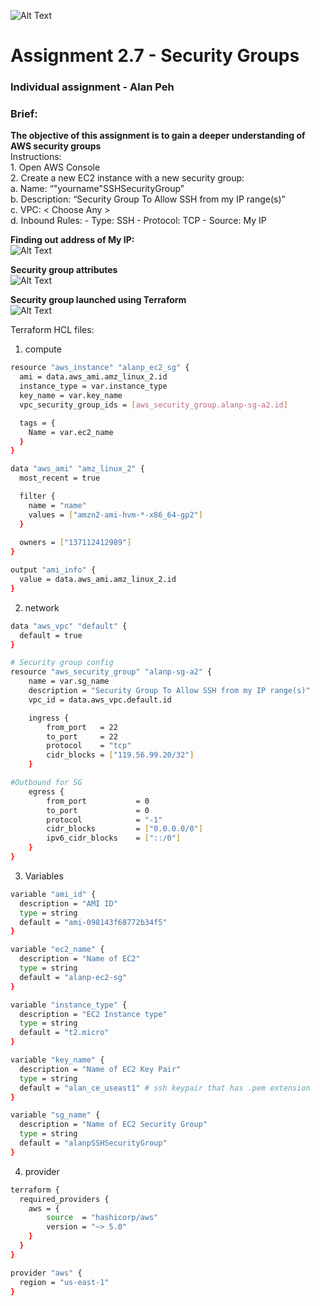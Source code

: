 ![Alt Text](https://github.com/lann87/cloud_infra_eng_ntu_coursework_alanp/blob/main/.misc/ntu_logo.png)
# Assignment 2.7 - Security Groups
### Individual assignment - Alan Peh

### Brief:  
**The objective of this assignment is to gain a deeper understanding of AWS security groups**  
Instructions:  
    1.  Open AWS Console  
    2.  Create a new EC2 instance with a new security group:  
        a.  Name: “"yourname"SSHSecurityGroup”  
        b.  Description: “Security Group To Allow SSH from my IP range(s)”  
        c.  VPC: < Choose Any >  
        d.  Inbound Rules: - Type: SSH - Protocol: TCP - Source: My IP  

**Finding out address of My IP:**  
![Alt Text](https://github.com/lann87/cloud_infra_eng_ntu_coursework_alanp/blob/main/module2/assignment2.7/ss_myIP.png)

**Security group attributes**  
![Alt Text](https://github.com/lann87/cloud_infra_eng_ntu_coursework_alanp/blob/main/module2/assignment2.7/ss_tf_sgGroup_attributes.png)

**Security group launched using Terraform**  
![Alt Text](https://github.com/lann87/cloud_infra_eng_ntu_coursework_alanp/blob/main/module2/assignment2.7/ss_tf-apply_sg_asmt.png)

Terraform HCL files:
1.  compute
```sh
resource "aws_instance" "alanp_ec2_sg" {
  ami = data.aws_ami.amz_linux_2.id
  instance_type = var.instance_type
  key_name = var.key_name
  vpc_security_group_ids = [aws_security_group.alanp-sg-a2.id]

  tags = {
    Name = var.ec2_name
  }
}

data "aws_ami" "amz_linux_2" {
  most_recent = true

  filter {
    name = "name"
    values = ["amzn2-ami-hvm-*-x86_64-gp2"]
  }
  
  owners = ["137112412989"]
}

output "ami_info" {
  value = data.aws_ami.amz_linux_2.id
}
```

2. network
```sh
data "aws_vpc" "default" {
  default = true
}

# Security group config
resource "aws_security_group" "alanp-sg-a2" {
    name = var.sg_name
    description = "Security Group To Allow SSH from my IP range(s)"
    vpc_id = data.aws_vpc.default.id

    ingress {
        from_port   = 22
        to_port     = 22
        protocol    = "tcp"
        cidr_blocks = ["119.56.99.20/32"]
    }

#Outbound for SG
    egress {
        from_port           = 0
        to_port             = 0
        protocol            = "-1"
        cidr_blocks         = ["0.0.0.0/0"]
        ipv6_cidr_blocks    = ["::/0"]
    }
}
```

3. Variables
```sh
variable "ami_id" {
  description = "AMI ID"
  type = string
  default = "ami-098143f68772b34f5"
}

variable "ec2_name" {
  description = "Name of EC2"
  type = string
  default = "alanp-ec2-sg"
}

variable "instance_type" {
  description = "EC2 Instance type"
  type = string
  default = "t2.micro"
}

variable "key_name" {
  description = "Name of EC2 Key Pair"
  type = string
  default = "alan_ce_useast1" # ssh keypair that has .pem extension
}

variable "sg_name" {
  description = "Name of EC2 Security Group"
  type = string
  default = "alanpSSHSecurityGroup"
}
```

4. provider
```sh
terraform {
  required_providers {
    aws = {
        source  = "hashicorp/aws"
        version = "~> 5.0"
    }
  }
}

provider "aws" {
  region = "us-east-1"
}
```